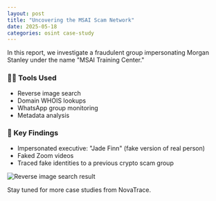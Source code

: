 ```yaml
---
layout: post
title: "Uncovering the MSAI Scam Network"
date: 2025-05-18
categories: osint case-study
---
```


In this report, we investigate a fraudulent group impersonating Morgan Stanley under the name "MSAI Training Center."

### 🕵️‍♂️ Tools Used
- Reverse image search
- Domain WHOIS lookups
- WhatsApp group monitoring
- Metadata analysis

### 📌 Key Findings
- Impersonated executive: "Jade Finn" (fake version of real person)
- Faked Zoom videos
- Traced fake identities to a previous crypto scam group

![Reverse image search result](../assets/images/msai-scam/admin_rsi_owners.png)


Stay tuned for more case studies from NovaTrace.
